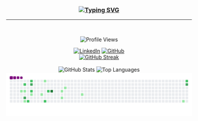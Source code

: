 <div align="center">
  
  ###            [![Typing SVG](https://readme-typing-svg.demolab.com/?lines=Hello+World;📸+smile)](https://git.io/typing-svg)
 
---
  <br>

  ![Profile Views](https://komarev.com/ghpvc/?username=tannax&style=flat-square&color=blueviolet)
  <br>

  [![LinkedIn](https://img.shields.io/badge/LinkedIn-0077B5?style=for-the-badge&logo=linkedin&logoColor=white)](https://www.linkedin.com/in/eduardo-gomes-89a154192/)
    [![GitHub](https://img.shields.io/badge/GitHub-100000?style=for-the-badge&logo=github&logoColor=white)](https://github.com/tannax)
  <br>
  [![GitHub Streak](https://streak-stats.demolab.com?user=tannax&theme=radical&background=8011a&ring=FF2466&fire=dbdecd&currStreakLabel=FFFFFF)](https://git.io/streak-stats)
  <br>
  <br>
  ![GitHub Stats](https://github-readme-stats.vercel.app/api?username=tannax&show_icons=true&count_private=true&theme=radical&bg_color=DEG,122620,efc081&title_color=FFFFFF&text_color=dbdecd&icon_color=FFDD00)
  ![Top Languages](https://github-readme-stats.vercel.app/api/top-langs/?username=tannax&layout=compact&langs_count=8&theme=radical&bg_color=DEG,000,0090&title_color=FFFFFF&text_color=dbdecd)
  ![snake gif](https://github.com/tannax/tannax/blob/output/github-contribution-grid-snake.gif)
  
  <br>

</div>
